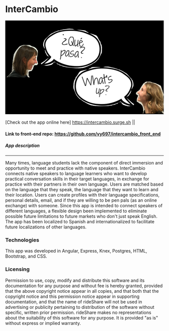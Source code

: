 # InterCambio

![App ScreenShot](./img/jumbotron_img3.png)

[Check out the app online here] https://intercambio.surge.sh ||

<!-- [Watch A Video About The App](https://www.youtube.com/watch?v=b_8yTG0VTQc&feature=youtu.be) -->

#### Link to front-end repo: https://github.com/vy697/intercambio_front_end

##### App description
------
Many times, language students lack the component of direct immersion and opportunity to meet and practice with native speakers. InterCambio connects native speakers to language learners who want to develop practical conversation skills in their target languages, in exchange for practice with their partners in their own language. Users are matched based on the language that they speak, the language that they want to learn and their location. Users can create profiles with their language specifications, personal details, email, and if they are willing to be pen pals (as an online exchange) with someone. Since this app is intended to connect speakers of different languages, a flexible design been implemented to eliminate possible future limitations to future markets who don't just speak English. The app has been localized to Spanish and internationalized to facilitate future localizations of other languages.

### Technologies
This app was developed in Angular, Express, Knex, Postgres, HTML, Bootstrap, and CSS.

### Licensing
Permission to use, copy, modify and distribute this software and its documentation for any purpose and without fee is hereby granted, provided that the above copyright notice appear in all copies, and that both that the copyright notice and this permission notice appear in supporting documentation, and that the name of rideShare will not be used in advertising or publicity pertaining to distribution of the software without specific, written prior permission. rideShare makes no representations about the suitability of this software for any purpose. It is provided "as is" without express or implied warranty.

